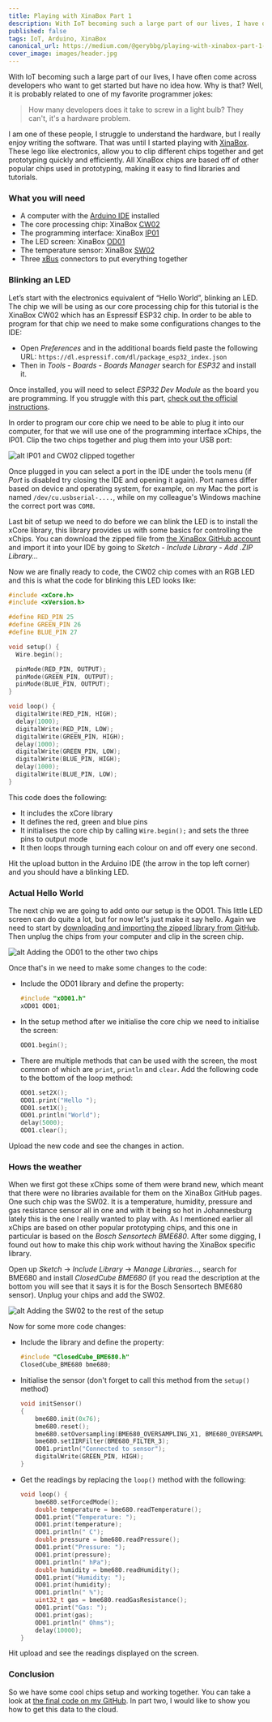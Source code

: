 ```yaml
---
title: Playing with XinaBox Part 1
description: With IoT becoming such a large part of our lives, I have often come across developers who want to get started but have no idea how.
published: false
tags: IoT, Arduino, XinaBox
canonical_url: https://medium.com/@gerybbg/playing-with-xinabox-part-1-cfb742b676e7
cover_image: images/header.jpg
---
```


With IoT becoming such a large part of our lives, I have often come across developers who want to get started but have no idea how. Why is that? Well, it is probably related to one of my favorite programmer jokes:

> How many developers does it take to screw in a light bulb? They can't, it's a hardware problem.

I am one of these people, I struggle to understand the hardware, but I really enjoy writing the software. That was until I started playing with [XinaBox](https://xinabox.cc/). These lego like electronics, allow you to clip different chips together and get prototyping quickly and efficiently. All XinaBox chips are based off of other popular chips used in prototyping, making it easy to find libraries and tutorials.

### What you will need
- A computer with the [Arduino IDE](https://www.arduino.cc/en/Main/Software) installed
- The core processing chip: XinaBox [CW02](https://wiki.xinabox.cc/CW02_-_Wi-Fi_%26_Bluetooth_Core)
- The programming interface: XinaBox [IP01](https://wiki.xinabox.cc/IP01_-_USB_Programming_Interface)
- The LED screen: XinaBox [OD01](https://wiki.xinabox.cc/OD01_-_OLED_Display_128x64)
- The temperature sensor: XinaBox [SW02](https://wiki.xinabox.cc/SW02_-_VOC_and_Weather_Sensor)
- Three [xBus](https://wiki.xinabox.cc/Connectors) connectors to put everything together

### Blinking an LED
Let’s start with the electronics equivalent of “Hello World”, blinking an LED. The chip we will be using as our core processing chip for this tutorial is the XinaBox CW02 which has an Espressif ESP32 chip. In order to be able to program for that chip we need to make some configurations changes to the IDE:

- Open _Preferences_ and in the additional boards field paste the following URL: `https://dl.espressif.com/dl/package_esp32_index.json`
- Then in _Tools_ - _Boards_ - _Boards Manager_ search for *ESP32* and install it.

Once installed, you will need to select *ESP32 Dev Module* as the board you are programming. If you struggle with this part, [check out the official instructions](https://github.com/espressif/arduino-esp32).

In order to program our core chip we need to be able to plug it into our computer, for that we will use one of the programming interface xChips, the IP01. Clip the two chips together and plug them into your USB port:

![alt IP01 and CW02 clipped together](images/part-1.jpg "")

Once plugged in you can select a port in the IDE under the tools menu (if _Port_ is disabled try closing the IDE and opening it again). Port names differ based on device and operating system, for example, on my Mac the port is named `/dev/cu.usbserial-....`, while on my colleague's Windows machine the correct port was `COM8`.

Last bit of setup we need to do before we can blink the LED is to install the xCore library, this library provides us with some basics for controlling the xChips. You can download the zipped file from [the XinaBox GitHub account](https://github.com/xinabox/arduino-CORE) and import it into your IDE by going to _Sketch_ - _Include Library_ - _Add .ZIP Library..._

Now we are finally ready to code, the CW02 chip comes with an RGB LED and this is what the code for blinking this LED looks like:

```c
#include <xCore.h>
#include <xVersion.h>

#define RED_PIN 25
#define GREEN_PIN 26
#define BLUE_PIN 27

void setup() {
  Wire.begin();

  pinMode(RED_PIN, OUTPUT);
  pinMode(GREEN_PIN, OUTPUT);
  pinMode(BLUE_PIN, OUTPUT);
}

void loop() {
  digitalWrite(RED_PIN, HIGH);
  delay(1000);
  digitalWrite(RED_PIN, LOW);
  digitalWrite(GREEN_PIN, HIGH);
  delay(1000);
  digitalWrite(GREEN_PIN, LOW);
  digitalWrite(BLUE_PIN, HIGH);
  delay(1000);
  digitalWrite(BLUE_PIN, LOW);
}
```

This code does the following:

- It includes the xCore library
- It defines the red, green and blue pins
- It initialises the core chip by calling `Wire.begin();` and sets the three pins to output mode
- It then loops through turning each colour on and off every one second.

Hit the upload button in the Arduino IDE (the arrow in the top left corner) and you should have a blinking LED.

### Actual Hello World

The next chip we are going to add onto our setup is the OD01. This little LED screen can do quite a lot, but for now let's just make it say hello. Again we need to start by [downloading and importing the zipped library from GitHub](https://github.com/xinabox/arduino-OD01). Then unplug the chips from your computer and clip in the screen chip.

![alt Adding the OD01 to the other two chips](images/part-2.jpg "")

Once that's in we need to make some changes to the code:

- Include the OD01 library and define the property:
    ```c
    #include "xOD01.h"
    xOD01 OD01;
    ```
- In the setup method after we initialise the core chip we need to initialise the screen:
    ```c
    OD01.begin();
    ```
- There are multiple methods that can be used with the screen, the most common of which are `print`, `println` and `clear`. Add the following code to the bottom of the loop method:
    ```c
    OD01.set2X();
    OD01.print("Hello ");
    OD01.set1X();
    OD01.println("World");
    delay(5000);
    OD01.clear();
    ```

Upload the new code and see the changes in action.

### Hows the weather

When we first got these xChips some of them were brand new, which meant that there were no libraries available for them on the XinaBox GitHub pages. One such chip was the SW02. It is a temperature, humidity, pressure and gas resistance sensor all in one and with it being so hot in Johannesburg lately this is the one I really wanted to play with. As I mentioned earlier all xChips are based on other popular prototyping chips, and this one in particular is based on the *Bosch Sensortech BME680*. After some digging, I found out how to make this chip work without having the XinaBox specific library.

Open up _Sketch_ -> _Include Library_ -> _Manage Libraries..._, search for BME680 and install *ClosedCube BME680* (if you read the description at the bottom you will see that it says it is for the Bosch Sensortech BME680 sensor). Unplug your chips and add the SW02.

![alt Adding the SW02 to the rest of the setup](images/part-3.jpg "")

Now for some more code changes:

- Include the library and define the property:
    ```c
    #include "ClosedCube_BME680.h"
    ClosedCube_BME680 bme680;
    ```
- Initialise the sensor (don't forget to call this method from the `setup()` method)
    ```c
    void initSensor()
    {
        bme680.init(0x76);
        bme680.reset();
        bme680.setOversampling(BME680_OVERSAMPLING_X1, BME680_OVERSAMPLING_X2, BME680_OVERSAMPLING_X16);
        bme680.setIIRFilter(BME680_FILTER_3);
        OD01.println("Connected to sensor");
        digitalWrite(GREEN_PIN, HIGH);
    }
    ```
- Get the readings by replacing the `loop()` method with the following:
    ```c
    void loop() {
        bme680.setForcedMode();
        double temperature = bme680.readTemperature();
        OD01.print("Temperature: ");
        OD01.print(temperature);
        OD01.println(" C");
        double pressure = bme680.readPressure();
        OD01.print("Pressure: ");
        OD01.print(pressure);
        OD01.println(" hPa");
        double humidity = bme680.readHumidity();
        OD01.print("Humidity: ");
        OD01.print(humidity);
        OD01.println(" %");
        uint32_t gas = bme680.readGasResistance();
        OD01.print("Gas: ");
        OD01.print(gas);
        OD01.println(" Ohms");
        delay(10000);
    }
    ```

Hit upload and see the readings displayed on the screen.

### Conclusion

So we have some cool chips setup and working together. You can take a look at [the final code on my GitHub](https://github.com/geryb-bg/gery-web/blob/master/blog/XinaBox%20Tutorial/Part%201/code.ino). In part two, I would like to show you how to get this data to the cloud.